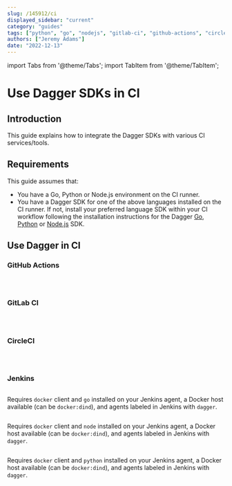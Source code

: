 ```yaml
---
slug: /145912/ci
displayed_sidebar: "current"
category: "guides"
tags: ["python", "go", "nodejs", "gitlab-ci", "github-actions", "circle-ci", "jenkins"]
authors: ["Jeremy Adams"]
date: "2022-12-13"
---
```


import Tabs from '@theme/Tabs';
import TabItem from '@theme/TabItem';

# Use Dagger SDKs in CI

## Introduction

This guide explains how to integrate the Dagger SDKs with various CI services/tools.

## Requirements

This guide assumes that:

- You have a Go, Python or Node.js environment on the CI runner.
- You have a Dagger SDK for one of the above languages installed on the CI runner. If not, install your preferred language SDK within your CI workflow following the installation instructions for the Dagger [Go](../sdk/go/371491-install.md), [Python](../sdk/python/866944-install.md) or [Node.js](../sdk/nodejs/835948-install.md) SDK.

## Use Dagger in CI

### GitHub Actions

<Tabs groupId="language">
<TabItem value="Go">

```yaml title=".github/workflows/dagger.yml" file=./snippets/ci/go/actions.yml
```

</TabItem>
<TabItem value="Node.js">

```yaml title=".github/workflows/dagger.yaml" file=./snippets/ci/nodejs/actions.yml
```

</TabItem>
<TabItem value="Python">

```yaml title=".github/workflows/dagger.yaml" file=./snippets/ci/python/actions.yml
```

</TabItem>
</Tabs>

### GitLab CI

<Tabs groupId="language">
<TabItem value="Go">

```yaml title=".gitlab-ci.yml" file=./snippets/ci/go/gitlab.yml
```

</TabItem>
<TabItem value="Node.js">

```yaml title=".gitlab-ci.yml" file=./snippets/ci/nodejs/gitlab.yml
```

</TabItem>
<TabItem value="Python">

```yaml title=".gitlab-ci.yml" file=./snippets/ci/python/gitlab.yml
```

</TabItem>
</Tabs>

### CircleCI

<Tabs groupId="language">
<TabItem value="Go">

```yaml title=".circleci/config.yml" file=./snippets/ci/go/circle.yml
```

</TabItem>
<TabItem value="Node.js">

```yaml title=".circleci/config.yml" file=./snippets/ci/nodejs/circle.yml
```

</TabItem>
<TabItem value="Python">

```yaml title=".circleci/config.yml" file=./snippets/ci/python/circle.yml
```

</TabItem>
</Tabs>

### Jenkins

<Tabs groupId="language">
<TabItem value="Go">

```groovy title="Jenkinsfile" file=./snippets/ci/go/Jenkinsfile
```

Requires `docker` client and `go` installed on your Jenkins agent, a Docker host available (can be `docker:dind`), and agents labeled in Jenkins with `dagger`.

</TabItem>
<TabItem value="Node.js">

```groovy title="Jenkinsfile" file=./snippets/ci/nodejs/Jenkinsfile
```

Requires `docker` client and `node` installed on your Jenkins agent, a Docker host available (can be `docker:dind`), and agents labeled in Jenkins with `dagger`.

</TabItem>
<TabItem value="Python">

```groovy title="Jenkinsfile" file=./snippets/ci/python/Jenkinsfile
```

Requires `docker` client and `python` installed on your Jenkins agent, a Docker host available (can be `docker:dind`), and agents labeled in Jenkins with `dagger`.

</TabItem>
</Tabs>
